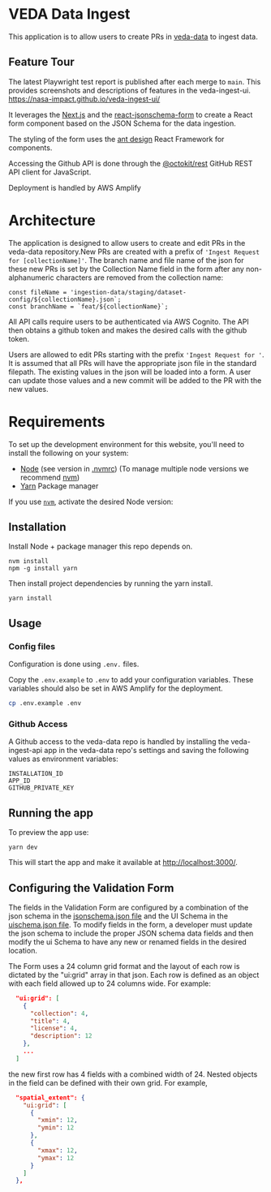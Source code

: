 # VEDA Data Ingest

This application is to allow users to create PRs in [veda-data](https://github.com/NASA-IMPACT/veda-data) to ingest data.

## Feature Tour

The latest Playwright test report is published after each merge to `main`. This provides screenshots and descriptions of features in the veda-ingest-ui.
https://nasa-impact.github.io/veda-ingest-ui/

It leverages the [Next.js](https://nextjs.org/) and the [react-jsonschema-form](https://github.com/rjsf-team/react-jsonschema-form) to create a React form component based on the JSON Schema for the data ingestion.

The styling of the form uses the [ant design](https://ant.design/) React Framework for components.

Accessing the Github API is done through the [@octokit/rest](https://github.com/octokit/rest.js) GitHub REST API client for JavaScript.

Deployment is handled by AWS Amplify

# Architecture

The application is designed to allow users to create and edit PRs in the veda-data repository.New PRs are created with a prefix of `'Ingest Request for [collectionName]'`. The branch name and file name of the json for these new PRs is set by the Collection Name field in the form after any non-alphanumeric characters are removed from the collection name:

```
const fileName = 'ingestion-data/staging/dataset-config/${collectionName}.json`;
const branchName = `feat/${collectionName}`;
```

All API calls require users to be authenticated via AWS Cognito. The API then obtains a github token and makes the desired calls with the github token.

Users are allowed to edit PRs starting with the prefix `'Ingest Request for '`. It is assumed that all PRs will have the appropriate json file in the standard filepath. The existing values in the json will be loaded into a form. A user can update those values and a new commit will be added to the PR with the new values.

# Requirements

To set up the development environment for this website, you'll need to install the following on your system:

- [Node](http://nodejs.org/) (see version in [.nvmrc](../.nvmrc)) (To manage multiple node versions we recommend [nvm](https://github.com/creationix/nvm))
- [Yarn](https://yarnpkg.com/) Package manager

If you use [`nvm`](https://github.com/creationix/nvm), activate the desired Node version:

## Installation

Install Node + package manager this repo depends on.

```
nvm install
npm -g install yarn
```

Then install project dependencies by running the yarn install.

```
yarn install
```

## Usage

### Config files

Configuration is done using `.env.` files.

Copy the `.env.example` to `.env` to add your configuration variables.
These variables should also be set in AWS Amplify for the deployment.

```sh
cp .env.example .env
```

### Github Access

A Github access to the veda-data repo is handled by installing the veda-ingest-api app in the veda-data repo's settings and saving the following values as environment variables:

```
INSTALLATION_ID
APP_ID
GITHUB_PRIVATE_KEY
```

## Running the app

To preview the app use:

```
yarn dev
```

This will start the app and make it available at <http://localhost:3000/>.

## Configuring the Validation Form

The fields in the Validation Form are configured by a combination of the json schema in the [jsonschema.json file](src/data/jsonschema.json) and the UI Schema in the [uischema.json file](src/data/uischema.json). To modify fields in the form, a developer must update the json schema to include the proper JSON schema data fields and then modify the ui Schema to have any new or renamed fields in the desired location.

The Form uses a 24 column grid format and the layout of each row is dictated by the "ui:grid" array in that json. Each row is defined as an object with each field allowed up to 24 columns wide. For example:

```json
  "ui:grid": [
    {
      "collection": 4,
      "title": 4,
      "license": 4,
      "description": 12
    },
    ...
  ]
```

the new first row has 4 fields with a combined width of 24. Nested objects in the field can be defined with their own grid. For example,

```json
  "spatial_extent": {
    "ui:grid": [
      {
        "xmin": 12,
        "ymin": 12
      },
      {
        "xmax": 12,
        "ymax": 12
      }
    ]
  },
```
